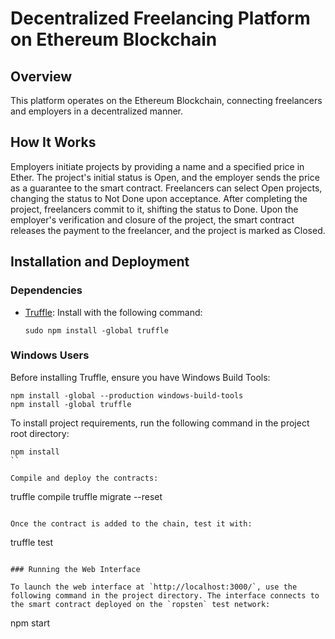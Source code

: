 # Decentralized Freelancing Platform on Ethereum Blockchain

## Overview

This platform operates on the Ethereum Blockchain, connecting freelancers and employers in a decentralized manner.

## How It Works

Employers initiate projects by providing a name and a specified price in Ether. The project's initial status is Open, and the employer sends the price as a guarantee to the smart contract. Freelancers can select Open projects, changing the status to Not Done upon acceptance. After completing the project, freelancers commit to it, shifting the status to Done. Upon the employer's verification and closure of the project, the smart contract releases the payment to the freelancer, and the project is marked as Closed.

## Installation and Deployment

### Dependencies
- [Truffle](https://github.com/trufflesuite/truffle): Install with the following command:
  ```
  sudo npm install -global truffle
  ```

### Windows Users
Before installing Truffle, ensure you have Windows Build Tools:
```
npm install -global --production windows-build-tools
npm install -global truffle
```

To install project requirements, run the following command in the project root directory:
```
npm install
``

Compile and deploy the contracts:
```
truffle compile
truffle migrate --reset
```

Once the contract is added to the chain, test it with:
```
truffle test
```

### Running the Web Interface

To launch the web interface at `http://localhost:3000/`, use the following command in the project directory. The interface connects to the smart contract deployed on the `ropsten` test network:
```
npm start
```
